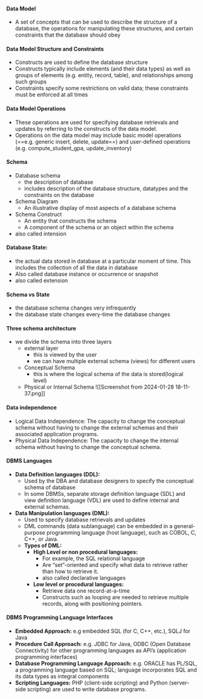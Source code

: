 #### Data Model
- A set of concepts that can be used to describe the structure of a database, the operations for manipulating these structures, and certain constraints that the database should obey
#### Data Model Structure and Constraints
- Constructs are used to define the database structure
- Constructs typically include elements (and their data types) as well as groups of elements (e.g. entity, record, table), and relationships among such groups
- Constraints specify some restrictions on valid data; these constraints must be enforced at all times
#### Data Model Operations
- These operations are used for specifying database retrievals and updates by referring to the constructs of the data model.
- Operations on the data model may include basic model operations (==e.g. generic insert, delete, update==) and user-defined operations (e.g. compute_student_gpa, update_inventory)
#### Schema
- Database schema
	- the description of database
	- includes description of the database structure, datatypes and the constraints on the database
- Schema Diagram
	- An illustrative display of most aspects of a database schema
- Schema Construct
	- An entity that constructs the schema
	- A component of the schema or an object within the schema
- also called intension
#### Database State:
- the actual data stored in database at a particular moment of time. This includes the collection of all the data in database
- Also called database instance or occurrence or snapshot
- also called extension

#### Schema vs State
- the database schema changes very infrequently
- the database state changes every-time the database changes

#### Three schema architecture
- we divide the schema into three layers
	- external layer
		- this is viewed by the user
		- we can have multiple external schema (views) for different users
	- Conceptual Schema
		- this is where the logical schema of the data is stored(logical level)
	- Physical or Internal Schema
![[Screenshot from 2024-01-28 18-11-37.png]]

#### Data independence
- Logical Data Independence: The capacity to change the conceptual schema without having to change the external schemas and their associated application programs.
- Physical Data Independence: The capacity to change the internal schema without having to change the conceptual schema.

#### DBMS Languages
- **Data Definition languages (DDL):**
	- Used by the DBA and database designers to specify the conceptual schema of database
	- In some DBMSs, separate storage definition language (SDL) and view definition language (VDL) are used to define internal and external
schemas.
- **Data Manipulation languages (DML):**
	- Used to specify database retrievals and updates
	- DML commands (data sublanguage) can be embedded in a general-purpose programming language (host language), such as COBOL, C, C++, or Java.
	- **Types of DML:**
		- **High Level or non procedural languages:**
			- For example, the SQL relational language
			- Are “set”-oriented and specify what data to retrieve rather than how to retrieve it.
			- also called declarative languages
		- **Low level or procedural languages:** 
			- Retrieve data one record-at-a-time
			- Constructs such as looping are needed to retrieve multiple records, along with positioning pointers.
#### DBMS Programming Language Interfaces
- **Embedded Approach:** e.g embedded SQL (for C, C++, etc.), SQLJ for Java
- **Procedure Call Approach:** e.g. JDBC for Java, ODBC (Open Database Connectivity) for other programming languages as API’s (application programming interfaces)
- **Database Programming Language Approach:**  e.g. ORACLE has PL/SQL, a programming language based on SQL; language incorporates SQL and its data types as integral components
- **Scripting Languages:** PHP (client-side scripting) and Python (server-side scripting) are used to write database programs.
